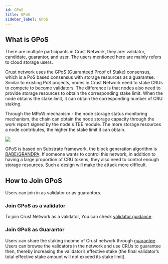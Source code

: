 ```yaml
---
id: GPoS
title: GPoS
sidebar_label: GPoS
---
```


## What is GPoS

There are multiple participants in Crust Network, they are: validator, candidate, guarantor, and user. The users mentioned here are mainly refers to cloud storage users.


Crust network uses the GPoS (Guaranteed Proof of Stake) consensus, which is a PoS based consensus with storage resources as a guarantee. Similar to existing PoS projects, nodes in Crust Network need to stake CRUs to compete to become validators. The difference is that nodes also need to provide storage resources to obtain the corresponding stake limit. When the node obtains the stake limit, it can obtain the corresponding number of CRU staking. 

Through the MPoW mechanism - the node storage status monitoring mechanism, the chain can obtain the node storage capacity through the work report signed by the node's TEE module. The more storage resources a node contributes, the higher the stake limit it can obtain.


![](https://crust-data.oss-cn-shanghai.aliyuncs.com/wiki/general/gpos.png)

GPoS is based on Substrate framework, the block generation algorithm is [BABE/GRANDPA](https://wiki.polkadot.network/docs/en/learn-consensus#what-is-grandpababe). If someone wants to control this network, in addition to having a large proportion of CRU tokens, they also need to control enough storage resources. Such a design will make the attack more difficult.


## How to Join GPoS
Users can join in as validator or as guarantors.

### Join GPoS as a validator
To join Crust Network as a validator, You can check [validator guidance](validatorGuidance.md).

### Join GPoS as Guarantor

Users can share the staking income of Crust network through [guarantee](guarantor-guidance.md). Users can browse the validators in the network and use CRUs to guarantee then, thereby increasing the validator’s effective stake (the final validator’s total effective stake amount will not exceed its stake limit).
